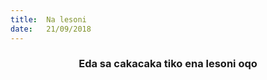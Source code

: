 ```yaml
---
title:  Na lesoni
date:   21/09/2018
---
```


### <center>Eda sa cakacaka tiko ena lesoni oqo</center>